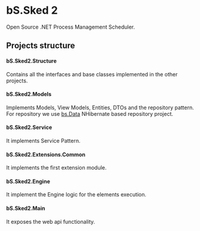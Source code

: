 # bS.Sked 2
Open Source .NET Process Management Scheduler.
## Projects structure
#### bS.Sked2.Structure
Contains all the interfaces and base classes implemented in the other projects.
#### bS.Sked2.Models
Implements Models, View Models, Entities, DTOs and the repository pattern.
For repository we use [bs.Data](https://github.com/babbubba/bs.Data "bs.Data") NHibernate based repository project.
#### bS.Sked2.Service
It implements Service Pattern.
#### bS.Sked2.Extensions.Common
It implements the first extension module.
#### bS.Sked2.Engine
It implement the Engine logic for the elements execution.
#### bS.Sked2.Main
It exposes the web api functionality.
